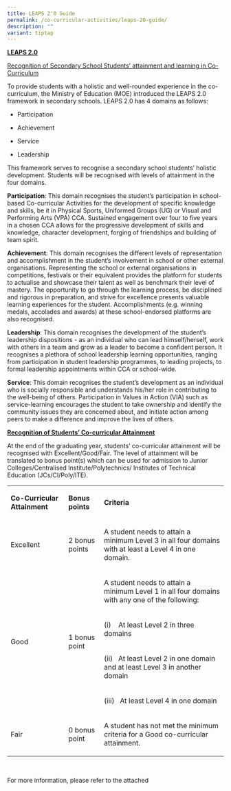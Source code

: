 ```yaml
---
title: LEAPS 2'0 Guide
permalink: /co-curricular-activities/leaps-20-guide/
description: ""
variant: tiptap
---
```

<p><strong><u>LEAPS 2.0</u></strong>
</p>
<p><u>Recognition of Secondary School Students’ attainment and learning in Co-Curriculum</u>
</p>
<p>To provide students with a holistic and well-rounded experience in the
co-curriculum, the Ministry of Education (MOE) introduced the LEAPS 2.0
framework in secondary schools. LEAPS 2.0 has 4 domains as follows:</p>
<ul data-tight="true" class="tight">
<li>
<p>Participation</p>
</li>
<li>
<p>Achievement</p>
</li>
<li>
<p>Service</p>
</li>
<li>
<p>Leadership</p>
</li>
</ul>
<p>This framework serves to recognise a secondary school students’ holistic
development. Students will be recognised with levels of attainment in the
four domains.</p>
<p><strong>Participation</strong>: This domain recognises the student’s participation
in school-based Co-curricular Activities for the development of specific
knowledge and skills, be it in Physical Sports, Uniformed Groups (UG) or
Visual and Performing Arts (VPA) CCA. Sustained engagement over four to
five years in a chosen CCA allows for the progressive development of skills
and knowledge, character development, forging of friendships and building
of team spirit.</p>
<p><strong>Achievement</strong>: This domain recognises the different levels
of representation and accomplishment in the student’s involvement in school
or other external organisations. Representing the school or external organisations
in competitions, festivals or their equivalent provides the platform for
students to actualise and showcase their talent as well as benchmark their
level of mastery. The opportunity to go through the learning process, be
disciplined and rigorous in preparation, and strive for excellence presents
valuable learning experiences for the student. Accomplishments (e.g. winning
medals, accolades and awards) at these school-endorsed platforms are also
recognised.</p>
<p><strong>Leadership</strong>: This domain recognises the development of
the student’s leadership dispositions - as an individual who can lead himself/herself,
work with others in a team and grow as a leader to become a confident person.
It recognises a plethora of school leadership learning opportunities, ranging
from participation in student leadership programmes, to leading projects,
to formal leadership appointments within CCA or school-wide.</p>
<p><strong>Service</strong>: This domain recognises the student’s development
as an individual who is socially responsible and understands his/her role
in contributing to the well-being of others. Participation in Values in
Action (VIA) such as service-learning encourages the student to take ownership
and identify the community issues they are concerned about, and initiate
action among peers to make a difference and improve the lives of others.</p>
<p><strong><u>Recognition of Students’ Co-curricular Attainment</u></strong>
</p>
<p>At the end of the graduating year, students’ co-curricular attainment
will be recognised with Excellent/Good/Fair. The level of attainment will
be translated to bonus point(s) which can be used for admission to Junior
Colleges/Centralised Institute/Polytechnics/ Institutes of Technical Education
(JCs/CI/Poly/ITE).</p>
<table style="minWidth: 75px">
<colgroup>
<col>
<col>
<col>
</colgroup>
<tbody>
<tr>
<td rowspan="1" colspan="1">
<p><strong>Co-Curricular Attainment</strong>
</p>
</td>
<td rowspan="1" colspan="1">
<p><strong>Bonus points</strong>
</p>
</td>
<td rowspan="1" colspan="1">
<p><strong>Criteria</strong>
</p>
</td>
</tr>
<tr>
<td rowspan="1" colspan="1">
<p>Excellent</p>
</td>
<td rowspan="1" colspan="1">
<p>2 bonus points</p>
</td>
<td rowspan="1" colspan="1">
<p>A student needs to attain a minimum Level 3 in all four domains with at
least a Level 4 in one domain.</p>
</td>
</tr>
<tr>
<td rowspan="4" colspan="1">
<p>Good</p>
</td>
<td rowspan="4" colspan="1">
<p>1 bonus point</p>
</td>
<td rowspan="1" colspan="1">
<p>A student needs to attain a minimum Level 1 in all four domains with any
one of the following:</p>
</td>
</tr>
<tr>
<td rowspan="1" colspan="1">
<p>(i)&nbsp;&nbsp; &nbsp;At least Level 2 in three domains</p>
</td>
</tr>
<tr>
<td rowspan="1" colspan="1">
<p>(ii)&nbsp;&nbsp;&nbsp;At least Level 2 in one domain and at least Level
3 in another domain</p>
</td>
</tr>
<tr>
<td rowspan="1" colspan="1">
<p>(iii)&nbsp;&nbsp;&nbsp;At least Level 4 in one domain</p>
</td>
</tr>
<tr>
<td rowspan="1" colspan="1">
<p>Fair</p>
</td>
<td rowspan="1" colspan="1">
<p>0 bonus point</p>
</td>
<td rowspan="1" colspan="1">
<p>A student has not met the minimum criteria for a Good co-curricular attainment.</p>
</td>
</tr>
</tbody>
</table>
<p>&nbsp;</p>
<p>For more information, please refer to the attached</p>
<p></p>